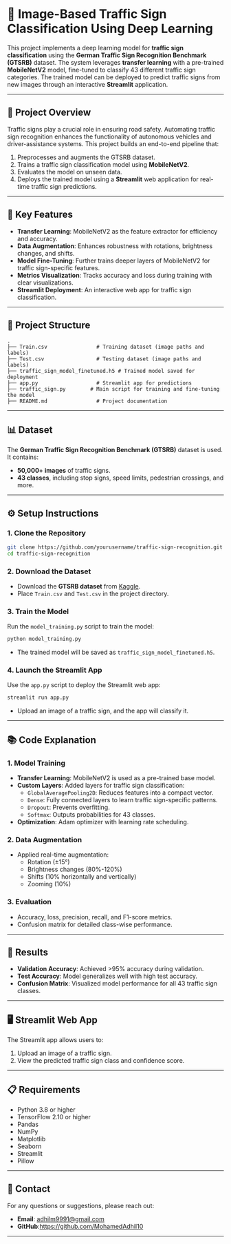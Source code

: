 # 🚦 Image-Based Traffic Sign Classification Using Deep Learning

This project implements a deep learning model for **traffic sign classification** using the **German Traffic Sign Recognition Benchmark (GTSRB)** dataset. The system leverages **transfer learning** with a pre-trained **MobileNetV2** model, fine-tuned to classify 43 different traffic sign categories. The trained model can be deployed to predict traffic signs from new images through an interactive **Streamlit** application.

---

## 📀 Project Overview

Traffic signs play a crucial role in ensuring road safety. Automating traffic sign recognition enhances the functionality of autonomous vehicles and driver-assistance systems. This project builds an end-to-end pipeline that:
1. Preprocesses and augments the GTSRB dataset.
2. Trains a traffic sign classification model using **MobileNetV2**.
3. Evaluates the model on unseen data.
4. Deploys the trained model using a **Streamlit** web application for real-time traffic sign predictions.

---

## 🚀 Key Features

- **Transfer Learning**: MobileNetV2 as the feature extractor for efficiency and accuracy.
- **Data Augmentation**: Enhances robustness with rotations, brightness changes, and shifts.
- **Model Fine-Tuning**: Further trains deeper layers of MobileNetV2 for traffic sign-specific features.
- **Metrics Visualization**: Tracks accuracy and loss during training with clear visualizations.
- **Streamlit Deployment**: An interactive web app for traffic sign classification.

---

## 📂 Project Structure

```
.
├── Train.csv                # Training dataset (image paths and labels)
├── Test.csv                 # Testing dataset (image paths and labels)
├── traffic_sign_model_finetuned.h5 # Trained model saved for deployment
├── app.py                   # Streamlit app for predictions
├── traffic_sign.py        # Main script for training and fine-tuning the model
├── README.md                # Project documentation
```

---

## 📊 Dataset

The **German Traffic Sign Recognition Benchmark (GTSRB)** dataset is used. It contains:
- **50,000+ images** of traffic signs.
- **43 classes**, including stop signs, speed limits, pedestrian crossings, and more.

---

## ⚙️ Setup Instructions

### 1. Clone the Repository
```bash
git clone https://github.com/yourusername/traffic-sign-recognition.git
cd traffic-sign-recognition
```

### 2. Download the Dataset
- Download the **GTSRB dataset** from [Kaggle](https://www.kaggle.com/meowmeowmeowmeowmeow/gtsrb-german-traffic-sign).
- Place `Train.csv` and `Test.csv` in the project directory.

### 3. Train the Model
Run the `model_training.py` script to train the model:
```bash
python model_training.py
```
- The trained model will be saved as `traffic_sign_model_finetuned.h5`.

### 4. Launch the Streamlit App
Use the `app.py` script to deploy the Streamlit web app:
```bash
streamlit run app.py
```
- Upload an image of a traffic sign, and the app will classify it.

---

## 📚 Code Explanation

### **1. Model Training**
- **Transfer Learning**: MobileNetV2 is used as a pre-trained base model.
- **Custom Layers**: Added layers for traffic sign classification:
  - `GlobalAveragePooling2D`: Reduces features into a compact vector.
  - `Dense`: Fully connected layers to learn traffic sign-specific patterns.
  - `Dropout`: Prevents overfitting.
  - `Softmax`: Outputs probabilities for 43 classes.
- **Optimization**: Adam optimizer with learning rate scheduling.

### **2. Data Augmentation**
- Applied real-time augmentation:
  - Rotation (±15°)
  - Brightness changes (80%-120%)
  - Shifts (10% horizontally and vertically)
  - Zooming (10%)

### **3. Evaluation**
- Accuracy, loss, precision, recall, and F1-score metrics.
- Confusion matrix for detailed class-wise performance.

---

## 🎯 Results

- **Validation Accuracy**: Achieved >95% accuracy during validation.
- **Test Accuracy**: Model generalizes well with high test accuracy.
- **Confusion Matrix**: Visualized model performance for all 43 traffic sign classes.

---

## 🖥️ Streamlit Web App

The Streamlit app allows users to:
1. Upload an image of a traffic sign.
2. View the predicted traffic sign class and confidence score.

---

## 📋 Requirements

- Python 3.8 or higher
- TensorFlow 2.10 or higher
- Pandas
- NumPy
- Matplotlib
- Seaborn
- Streamlit
- Pillow


---

## 📧 Contact

For any questions or suggestions, please reach out:
- **Email**: adhilm9991@gmail.com
- **GitHub**:https://github.com/MohamedAdhil10

---

